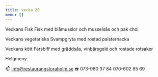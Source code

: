 ```yaml
---
title: vecka 20
menu: []
---
```

Veckans Fisk
Fisk med blåmusslor och musselsås och pak choi

Veckans vegetariska
Svampgryta med rostad palsternacka

Veckans kött
Färsbiff med gräddsås, vinbärsgelé och rostade rotsaker

Helgmeny

📫 info@restaurangstoraholm.se
☎️ 073-980 37 84
070-602 85 69